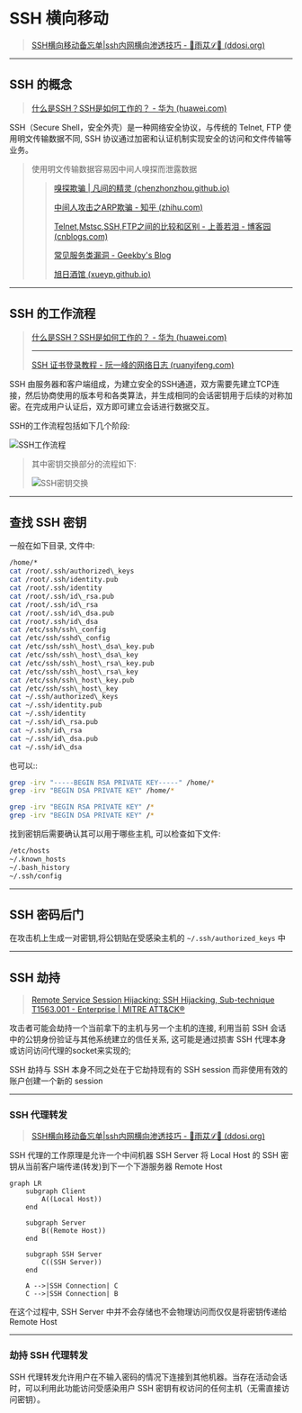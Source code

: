 # SSH 横向移动

> [SSH横向移动备忘单|ssh内网横向渗透技巧 - 🔰雨苁ℒ🔰 (ddosi.org)](https://www.ddosi.org/ssh-movement/)

---

## SSH 的概念

> [什么是SSH？SSH是如何工作的？ - 华为 (huawei.com)](https://info.support.huawei.com/info-finder/encyclopedia/zh/SSH.html)

SSH（Secure Shell，安全外壳）是一种网络安全协议，与传统的 Telnet, FTP 使用明文传输数据不同, SSH 协议通过加密和认证机制实现安全的访问和文件传输等业务。

> 使用明文传输数据容易因中间人嗅探而泄露数据
>
> > [嗅探欺骗 | 凡间的精灵 (chenzhonzhou.github.io)](https://chenzhonzhou.github.io/2021/01/04/kali-xiu-tan-qi-pian/)
> >
> > [中间人攻击之ARP欺骗 - 知乎 (zhihu.com)](https://zhuanlan.zhihu.com/p/562434778)
> >
> > [Telnet,Mstsc,SSH,FTP之间的比较和区别 - 上善若泪 - 博客园 (cnblogs.com)](https://www.cnblogs.com/jingzh/p/16018410.html)
> >
> > [常见服务类漏洞 - Geekby's Blog](https://www.geekby.site/2020/05/常见服务类漏洞/)
> >
> > [旭日酒馆 (xueyp.github.io)](https://xueyp.github.io/网络安全/2018/11/20/网络安全-局域网https嗅探.html)

---

## SSH 的工作流程

> [什么是SSH？SSH是如何工作的？ - 华为 (huawei.com)](https://info.support.huawei.com/info-finder/encyclopedia/zh/SSH.html)
>
> ---
>
> [SSH 证书登录教程 - 阮一峰的网络日志 (ruanyifeng.com)](https://www.ruanyifeng.com/blog/2020/07/ssh-certificate.html)

SSH 由服务器和客户端组成，为建立安全的SSH通道，双方需要先建立TCP连接，然后协商使用的版本号和各类算法，并生成相同的会话密钥用于后续的对称加密。在完成用户认证后，双方即可建立会话进行数据交互。

SSH的工作流程包括如下几个阶段:

![SSH工作流程](http://cdn.ayusummer233.top/DailyNotes/202311070711464.png)

> 其中密钥交换部分的流程如下:
>
> ![SSH密钥交换](http://cdn.ayusummer233.top/DailyNotes/202311070738610.png)

---

## 查找 SSH 密钥

一般在如下目录, 文件中:

```bash
/home/*
cat /root/.ssh/authorized\_keys 
cat /root/.ssh/identity.pub 
cat /root/.ssh/identity 
cat /root/.ssh/id\_rsa.pub 
cat /root/.ssh/id\_rsa 
cat /root/.ssh/id\_dsa.pub 
cat /root/.ssh/id\_dsa 
cat /etc/ssh/ssh\_config 
cat /etc/ssh/sshd\_config 
cat /etc/ssh/ssh\_host\_dsa\_key.pub 
cat /etc/ssh/ssh\_host\_dsa\_key 
cat /etc/ssh/ssh\_host\_rsa\_key.pub 
cat /etc/ssh/ssh\_host\_rsa\_key 
cat /etc/ssh/ssh\_host\_key.pub 
cat /etc/ssh/ssh\_host\_key
cat ~/.ssh/authorized\_keys 
cat ~/.ssh/identity.pub 
cat ~/.ssh/identity 
cat ~/.ssh/id\_rsa.pub 
cat ~/.ssh/id\_rsa 
cat ~/.ssh/id\_dsa.pub 
cat ~/.ssh/id\_dsa 
```

也可以::

```bash
grep -irv "-----BEGIN RSA PRIVATE KEY-----" /home/*
grep -irv "BEGIN DSA PRIVATE KEY" /home/*

grep -irv "BEGIN RSA PRIVATE KEY" /*
grep -irv "BEGIN DSA PRIVATE KEY" /*
```

找到密钥后需要确认其可以用于哪些主机, 可以检查如下文件:

```bash
/etc/hosts 
~/.known_hosts
~/.bash_history 
~/.ssh/config 
```

---

## SSH 密码后门

在攻击机上生成一对密钥,将公钥贴在受感染主机的 `~/.ssh/authorized_keys` 中

---

## SSH 劫持

> [Remote Service Session Hijacking: SSH Hijacking, Sub-technique T1563.001 - Enterprise | MITRE ATT&CK®](https://attack.mitre.org/techniques/T1563/001/)

攻击者可能会劫持一个当前拿下的主机与另一个主机的连接, 利用当前 SSH 会话中的公钥身份验证与其他系统建立的信任关系, 这可能是通过损害 SSH 代理本身或访问访问代理的socket来实现的;

SSH 劫持与 SSH 本身不同之处在于它劫持现有的 SSH session 而非使用有效的账户创建一个新的 session

----

### SSH 代理转发

> [SSH横向移动备忘单|ssh内网横向渗透技巧 - 🔰雨苁ℒ🔰 (ddosi.org)](https://www.ddosi.org/ssh-movement/)

SSH 代理的工作原理是允许一个中间机器 SSH Server 将 Local Host 的 SSH 密钥从当前客户端传递(转发)到下一个下游服务器 Remote Host

```mermaid
graph LR
    subgraph Client
        A((Local Host))
    end

    subgraph Server
        B((Remote Host))
    end

    subgraph SSH Server
        C((SSH Server))
    end

    A -->|SSH Connection| C
    C -->|SSH Connection| B

```

在这个过程中, SSH Server 中并不会存储也不会物理访问而仅仅是将密钥传递给 Remote Host

-----

### 劫持 SSH 代理转发

SSH 代理转发允许用户在不输入密码的情况下连接到其他机器。当存在活动会话时，可以利用此功能访问受感染用户 SSH 密钥有权访问的任何主机（无需直接访问密钥）。





































